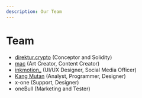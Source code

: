```yaml
---
description: Our Team
---
```


# Team

* [direktur.crypto](https://twitter.com/direkturcrypto) (Conceptor and Solidity)
* [mac](https://twitter.com/MacDAO25) (Art Creator, Content Creator)
* [inkmotion\_](https://twitter.com/InkMotion\_) (UI/UX Designer, Social Media Officer)
* [Kang Mutan](https://twitter.com/kangmutan) (Analyst, Programmer, Designer)
* x-one (Support, Designer)
* oneBull (Marketing and Tester)
